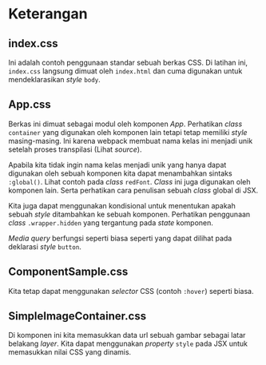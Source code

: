 # Keterangan

## index.css

Ini adalah contoh penggunaan standar sebuah berkas CSS.
Di latihan ini, `index.css` langsung dimuat oleh `index.html` dan cuma digunakan untuk mendeklarasikan _style_ `body`.

## App.css

Berkas ini dimuat sebagai modul oleh komponen _App_.
Perhatikan _class_ `container` yang digunakan oleh komponen lain tetapi tetap memiliki _style_ masing-masing.
Ini karena webpack membuat nama kelas ini menjadi unik setelah proses transpilasi (Lihat _source_).

Apabila kita tidak ingin nama kelas menjadi unik yang hanya dapat digunakan oleh sebuah komponen kita dapat menambahkan sintaks `:global()`. Lihat contoh pada _class_ `redFont`. _Class_ ini juga digunakan oleh komponen lain. Serta perhatikan cara penulisan sebuah _class_ global di JSX.

Kita juga dapat menggunakan kondisional untuk menentukan apakah sebuah _style_ ditambahkan ke sebuah komponen. Perhatikan penggunaan _class_ `.wrapper.hidden` yang tergantung pada _state_ komponen.

_Media query_ berfungsi seperti biasa seperti yang dapat dilihat pada deklarasi _style_ `button`.

## ComponentSample.css

Kita tetap dapat menggunakan _selector_ CSS (contoh `:hover`) seperti biasa.

## SimpleImageContainer.css

Di komponen ini kita memasukkan data url sebuah gambar sebagai latar belakang _layer_. Kita dapat menggunakan _property_ `style` pada JSX untuk memasukkan nilai CSS yang dinamis.